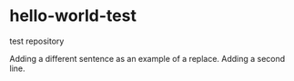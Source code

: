 # hello-world-test
test repository

Adding a different sentence as an example of a replace.
Adding a second line.